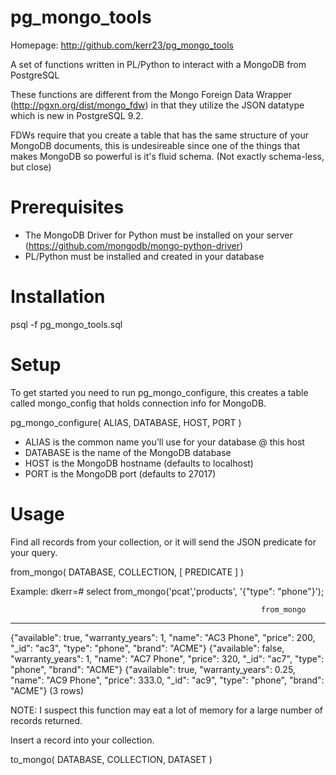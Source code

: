 pg_mongo_tools
=============
Homepage: http://github.com/kerr23/pg_mongo_tools

A set of functions written in PL/Python to interact with a MongoDB from PostgreSQL

These functions are different from the Mongo Foreign Data Wrapper (http://pgxn.org/dist/mongo_fdw)
in that they utilize the JSON datatype which is new in PostgreSQL 9.2. 

FDWs require that you create a table that has the same structure of your MongoDB documents,
this is undesireable since one of the things that makes MongoDB so powerful is it's fluid schema.
(Not exactly schema-less, but close)

Prerequisites
=============

* The MongoDB Driver for Python must be installed on your server (https://github.com/mongodb/mongo-python-driver)
* PL/Python must be installed and created in your database

Installation
=============

   psql -f pg_mongo_tools.sql <database>


Setup
=============

To get started you need to run pg_mongo_configure, this creates a table called mongo_config that
holds connection info for MongoDB.

   pg_mongo_configure( ALIAS, DATABASE, HOST, PORT )

- ALIAS is the common name you'll use for your database @ this host
- DATABASE is the name of the MongoDB database
- HOST is the MongoDB hostname (defaults to localhost)
- PORT is the MongoDB port (defaults to 27017)


Usage
=============

Find all records from your collection, or it will send the JSON predicate for your query.

   from_mongo( DATABASE, COLLECTION, [ PREDICATE ] )

   Example:
   dkerr=# select from_mongo('pcat','products', '{"type": "phone"}');

                                                            from_mongo                                                            
   ----------------------------------------------------------------------------------------------------------------------------------
   {"available": true, "warranty_years": 1, "name": "AC3 Phone", "price": 200, "_id": "ac3", "type": "phone", "brand": "ACME"}
   {"available": false, "warranty_years": 1, "name": "AC7 Phone", "price": 320, "_id": "ac7", "type": "phone", "brand": "ACME"}
   {"available": true, "warranty_years": 0.25, "name": "AC9 Phone", "price": 333.0, "_id": "ac9", "type": "phone", "brand": "ACME"}
   (3 rows)

NOTE: I suspect this function may eat a lot of memory for a large number of records returned.


Insert a record into your collection.

   to_mongo( DATABASE, COLLECTION, DATASET )

   
